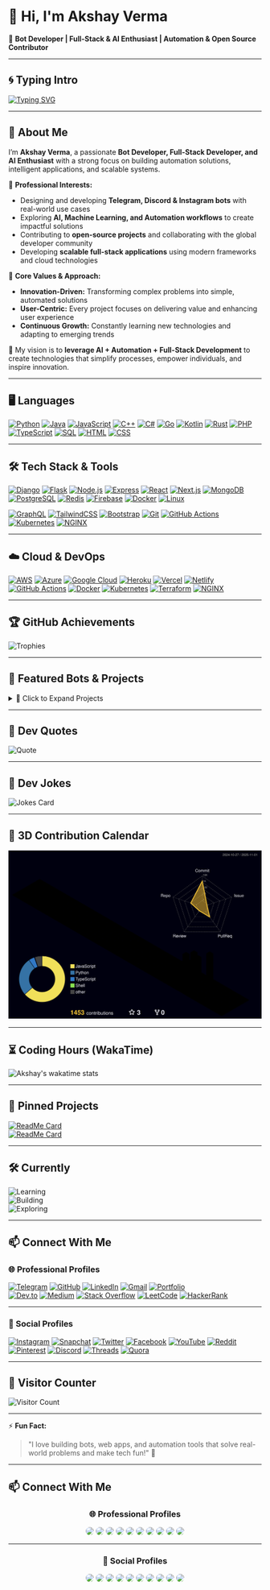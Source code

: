 # 👋 Hi, I'm Akshay Verma  

🤖 **Bot Developer | Full-Stack & AI Enthusiast | Automation & Open Source Contributor**  

---

## 🌀 Typing Intro  

[![Typing SVG](https://readme-typing-svg.herokuapp.com?font=Fira+Code&pause=1000&color=00F700&width=435&lines=Hi%2C+I'm+Akshay+Verma!;Bot+Developer+%7C+AI+Enthusiast;Automation+%26+Open+Source+Contributor)](https://git.io/typing-svg)  

---

## 🌈 About Me  

I’m **Akshay Verma**, a passionate **Bot Developer, Full-Stack Developer, and AI Enthusiast** with a strong focus on building automation solutions, intelligent applications, and scalable systems.  

💼 **Professional Interests:**  
- Designing and developing **Telegram, Discord & Instagram bots** with real-world use cases  
- Exploring **AI, Machine Learning, and Automation workflows** to create impactful solutions  
- Contributing to **open-source projects** and collaborating with the global developer community  
- Developing **scalable full-stack applications** using modern frameworks and cloud technologies  

🌟 **Core Values & Approach:**  
- **Innovation-Driven:** Transforming complex problems into simple, automated solutions  
- **User-Centric:** Every project focuses on delivering value and enhancing user experience  
- **Continuous Growth:** Constantly learning new technologies and adapting to emerging trends  

📌 My vision is to **leverage AI + Automation + Full-Stack Development** to create technologies that simplify processes, empower individuals, and inspire innovation.  

---

## 🖥️ Languages  

[![Python](https://img.shields.io/badge/-Python-3776AB?style=flat-square&logo=python&logoColor=white)](https://www.python.org/)
[![Java](https://img.shields.io/badge/-Java-007396?style=flat-square&logo=java)](https://www.oracle.com/java/)
[![JavaScript](https://img.shields.io/badge/-JavaScript-F7DF1E?style=flat-square&logo=javascript&logoColor=black)](https://developer.mozilla.org/en-US/docs/Web/JavaScript)
[![C++](https://img.shields.io/badge/-C++-00599C?style=flat-square&logo=cplusplus)](https://isocpp.org/)
[![C#](https://img.shields.io/badge/-C%23-239120?style=flat-square&logo=csharp)](https://learn.microsoft.com/en-us/dotnet/csharp/)
[![Go](https://img.shields.io/badge/-Go-00ADD8?style=flat-square&logo=go&logoColor=white)](https://go.dev/)
[![Kotlin](https://img.shields.io/badge/-Kotlin-0095D5?style=flat-square&logo=kotlin&logoColor=white)](https://kotlinlang.org/)
[![Rust](https://img.shields.io/badge/-Rust-000000?style=flat-square&logo=rust)](https://www.rust-lang.org/)
[![PHP](https://img.shields.io/badge/-PHP-777BB4?style=flat-square&logo=php&logoColor=white)](https://www.php.net/)
[![TypeScript](https://img.shields.io/badge/-TypeScript-3178C6?style=flat-square&logo=typescript&logoColor=white)](https://www.typescriptlang.org/)
[![SQL](https://img.shields.io/badge/-SQL-4479A1?style=flat-square&logo=mysql&logoColor=white)](https://www.mysql.com/)
[![HTML](https://img.shields.io/badge/-HTML5-E34F26?style=flat-square&logo=html5&logoColor=white)](https://developer.mozilla.org/en-US/docs/Web/HTML)
[![CSS](https://img.shields.io/badge/-CSS3-1572B6?style=flat-square&logo=css3)](https://developer.mozilla.org/en-US/docs/Web/CSS)

---

## 🛠️ Tech Stack & Tools  

[![Django](https://img.shields.io/badge/-Django-092E20?style=flat-square&logo=django)](https://www.djangoproject.com/)
[![Flask](https://img.shields.io/badge/-Flask-000000?style=flat-square&logo=flask)](https://flask.palletsprojects.com/)
[![Node.js](https://img.shields.io/badge/-Node.js-339933?style=flat-square&logo=node.js)](https://nodejs.org/)
[![Express](https://img.shields.io/badge/-Express-000000?style=flat-square&logo=express)](https://expressjs.com/)
[![React](https://img.shields.io/badge/-React-61DAFB?style=flat-square&logo=react&logoColor=black)](https://react.dev/)
[![Next.js](https://img.shields.io/badge/-Next.js-000000?style=flat-square&logo=next.js)](https://nextjs.org/)
[![MongoDB](https://img.shields.io/badge/-MongoDB-47A248?style=flat-square&logo=mongodb)](https://www.mongodb.com/)
[![PostgreSQL](https://img.shields.io/badge/-PostgreSQL-336791?style=flat-square&logo=postgresql)](https://www.postgresql.org/)
[![Redis](https://img.shields.io/badge/-Redis-DC382D?style=flat-square&logo=redis)](https://redis.io/)
[![Firebase](https://img.shields.io/badge/-Firebase-FFCA28?style=flat-square&logo=firebase)](https://firebase.google.com/)
[![Docker](https://img.shields.io/badge/-Docker-2496ED?style=flat-square&logo=docker)](https://www.docker.com/)
[![Linux](https://img.shields.io/badge/-Linux-FCC624?style=flat-square&logo=linux&logoColor=black)](https://www.linux.org/)

[![GraphQL](https://img.shields.io/badge/-GraphQL-E10098?style=flat-square&logo=graphql&logoColor=white)](https://graphql.org/)
[![TailwindCSS](https://img.shields.io/badge/-TailwindCSS-38B2AC?style=flat-square&logo=tailwindcss&logoColor=white)](https://tailwindcss.com/)
[![Bootstrap](https://img.shields.io/badge/-Bootstrap-7952B3?style=flat-square&logo=bootstrap&logoColor=white)](https://getbootstrap.com/)
[![Git](https://img.shields.io/badge/-Git-F05032?style=flat-square&logo=git&logoColor=white)](https://git-scm.com/)
[![GitHub Actions](https://img.shields.io/badge/-GitHub%20Actions-2088FF?style=flat-square&logo=github-actions&logoColor=white)](https://github.com/features/actions)
[![Kubernetes](https://img.shields.io/badge/-Kubernetes-326CE5?style=flat-square&logo=kubernetes&logoColor=white)](https://kubernetes.io/)
[![NGINX](https://img.shields.io/badge/-NGINX-009639?style=flat-square&logo=nginx&logoColor=white)](https://nginx.org/)

---

## ☁️ Cloud & DevOps  

[![AWS](https://img.shields.io/badge/-AWS-232F3E?style=flat-square&logo=amazonaws&logoColor=white)](https://aws.amazon.com/)
[![Azure](https://img.shields.io/badge/-Azure-0078D4?style=flat-square&logo=microsoftazure&logoColor=white)](https://azure.microsoft.com/)
[![Google Cloud](https://img.shields.io/badge/-Google%20Cloud-4285F4?style=flat-square&logo=googlecloud&logoColor=white)](https://cloud.google.com/)
[![Heroku](https://img.shields.io/badge/-Heroku-430098?style=flat-square&logo=heroku&logoColor=white)](https://www.heroku.com/)
[![Vercel](https://img.shields.io/badge/-Vercel-000000?style=flat-square&logo=vercel&logoColor=white)](https://vercel.com/)
[![Netlify](https://img.shields.io/badge/-Netlify-00C7B7?style=flat-square&logo=netlify&logoColor=white)](https://www.netlify.com/)
[![GitHub Actions](https://img.shields.io/badge/-GitHub%20Actions-2088FF?style=flat-square&logo=github-actions&logoColor=white)](https://github.com/features/actions)
[![Docker](https://img.shields.io/badge/-Docker-2496ED?style=flat-square&logo=docker&logoColor=white)](https://www.docker.com/)
[![Kubernetes](https://img.shields.io/badge/-Kubernetes-326CE5?style=flat-square&logo=kubernetes&logoColor=white)](https://kubernetes.io/)
[![Terraform](https://img.shields.io/badge/-Terraform-623CE4?style=flat-square&logo=terraform&logoColor=white)](https://www.terraform.io/)
[![NGINX](https://img.shields.io/badge/-NGINX-009639?style=flat-square&logo=nginx&logoColor=white)](https://nginx.org/)

---

## 🏆 GitHub Achievements  

![Trophies](https://github-profile-trophy.vercel.app/?username=akshayverma3685&theme=tokyonight&row=1&column=6)  

---

## 🌟 Featured Bots & Projects  

<details>
  <summary>🚀 Click to Expand Projects</summary>

  - **SocialPipe Bot** → Multi-social hub bot managing all accounts via Telegram  
  - **AI Chatbot** → Intelligent AI chatbot for Telegram & Discord  
  - **Instagram Auto Bot** → Friendly automation & DM handling bot for Instagram  

</details>

---

## 📰 Dev Quotes  

![Quote](https://quotes-github-readme.vercel.app/api?type=horizontal&theme=radical)  

---

## 🤣 Dev Jokes  

![Jokes Card](https://readme-jokes.vercel.app/api?theme=tokyonight)  

---

## 🎨 3D Contribution Calendar  

![3D Contributions](https://raw.githubusercontent.com/akshayverma3685/akshayverma3685/main/profile-3d-contrib/profile-night-rainbow.svg)  

---

## ⏳ Coding Hours (WakaTime)  

![Akshay's wakatime stats](https://github-readme-stats.vercel.app/api/wakatime?username=akshayverma3685&theme=tokyonight)  

---

## 📌 Pinned Projects  

[![ReadMe Card](https://github-readme-stats.vercel.app/api/pin/?username=akshayverma3685&repo=akshayverma3685&theme=tokyonight)](https://github.com/akshayverma3685/akshayverma3685)  
[![ReadMe Card](https://github-readme-stats.vercel.app/api/pin/?username=akshayverma3685&repo=oneclick-installer-&theme=tokyonight)](https://github.com/akshayverma3685/oneclick-installer-)  

---

## 🛠️ Currently  

![Learning](https://img.shields.io/badge/Learning-Next.js-blue?style=flat-square&logo=next.js)  
![Building](https://img.shields.io/badge/Building-Telegram_Bots-green?style=flat-square&logo=telegram)  
![Exploring](https://img.shields.io/badge/Exploring-AI_&_ML-orange?style=flat-square&logo=python)  

---

## 📫 Connect With Me  

### 🌐 Professional Profiles  
[![Telegram](https://img.shields.io/badge/Telegram-2CA5E0?style=flat&logo=telegram&logoColor=white)](https://t.me/akshayverma0212)
[![GitHub](https://img.shields.io/badge/GitHub-akshayverma3685-181717?style=flat&logo=github&logoColor=white)](https://github.com/akshayverma3685)
[![LinkedIn](https://img.shields.io/badge/LinkedIn-0077B5?style=flat&logo=linkedin&logoColor=white)](https://linkedin.com/in/)
[![Gmail](https://img.shields.io/badge/Gmail-D14836?style=flat&logo=gmail&logoColor=white)](mailto:youremail@gmail.com)
[![Portfolio](https://img.shields.io/badge/Portfolio-000000?style=flat&logo=About.me&logoColor=white)](https://yourportfolio.com)  
[![Dev.to](https://img.shields.io/badge/Dev.to-0A0A0A?style=flat&logo=dev.to&logoColor=white)](https://dev.to/username)
[![Medium](https://img.shields.io/badge/Medium-12100E?style=flat&logo=medium&logoColor=white)](https://medium.com/@username)
[![Stack Overflow](https://img.shields.io/badge/StackOverflow-F58025?style=flat&logo=stackoverflow&logoColor=white)](https://stackoverflow.com/users/)
[![LeetCode](https://img.shields.io/badge/LeetCode-FFA116?style=flat&logo=leetcode&logoColor=white)](https://leetcode.com/username/)
[![HackerRank](https://img.shields.io/badge/HackerRank-2EC866?style=flat&logo=hackerrank&logoColor=white)](https://www.hackerrank.com/username)  

---

### 🎉 Social Profiles  
[![Instagram](https://img.shields.io/badge/Instagram-E4405F?style=flat&logo=instagram&logoColor=white)](https://instagram.com/akshayverma_0212)
[![Snapchat](https://img.shields.io/badge/Snapchat-FFFC00?style=flat&logo=snapchat&logoColor=black)](https://snapchat.com/add/akshayverma0212)
[![Twitter](https://img.shields.io/badge/Twitter-1DA1F2?style=flat&logo=twitter&logoColor=white)](https://twitter.com/)
[![Facebook](https://img.shields.io/badge/Facebook-1877F2?style=flat&logo=facebook&logoColor=white)](https://facebook.com/)
[![YouTube](https://img.shields.io/badge/YouTube-FF0000?style=flat&logo=youtube&logoColor=white)](https://youtube.com/)
[![Reddit](https://img.shields.io/badge/Reddit-FF4500?style=flat&logo=reddit&logoColor=white)](https://reddit.com/user/)
[![Pinterest](https://img.shields.io/badge/Pinterest-BD081C?style=flat&logo=pinterest&logoColor=white)](https://pinterest.com/)
[![Discord](https://img.shields.io/badge/Discord-5865F2?style=flat&logo=discord&logoColor=white)](https://discord.com/users/)
[![Threads](https://img.shields.io/badge/Threads-000000?style=flat&logo=threads&logoColor=white)](https://www.threads.net/@username)
[![Quora](https://img.shields.io/badge/Quora-B92B27?style=flat&logo=quora&logoColor=white)](https://www.quora.com/profile/username)

---

## 👀 Visitor Counter  

![Visitor Count](https://komarev.com/ghpvc/?username=akshayverma3685&label=Profile%20Views&color=blue&style=flat)  

---

⚡ **Fun Fact:**  
> "I love building bots, web apps, and automation tools that solve real-world problems and make tech fun!" 🤖

---

## 📫 Connect With Me  

<div align="center">

<style>
.badge-hover img {
  border-radius: 8px;
  transition: transform 0.2s ease, box-shadow 0.2s ease;
}
.badge-hover img:hover {
  transform: scale(1.1);
  box-shadow: 0px 4px 12px rgba(0,0,0,0.3);
}
</style>

### 🌐 Professional Profiles  
<span class="badge-hover">
<a href="https://t.me/akshayverma0212"><img src="https://img.shields.io/badge/Telegram-2CA5E0?style=flat&logo=telegram&logoColor=white" /></a>
<a href="https://github.com/akshayverma3685"><img src="https://img.shields.io/badge/GitHub-181717?style=flat&logo=github&logoColor=white" /></a>
<a href="https://linkedin.com/in/"><img src="https://img.shields.io/badge/LinkedIn-0077B5?style=flat&logo=linkedin&logoColor=white" /></a>
<a href="mailto:youremail@gmail.com"><img src="https://img.shields.io/badge/Gmail-D14836?style=flat&logo=gmail&logoColor=white" /></a>
<a href="https://yourportfolio.com"><img src="https://img.shields.io/badge/Portfolio-000000?style=flat&logo=About.me&logoColor=white" /></a>
<a href="https://dev.to/username"><img src="https://img.shields.io/badge/Dev.to-0A0A0A?style=flat&logo=dev.to&logoColor=white" /></a>
<a href="https://medium.com/@username"><img src="https://img.shields.io/badge/Medium-12100E?style=flat&logo=medium&logoColor=white" /></a>
<a href="https://stackoverflow.com/users/"><img src="https://img.shields.io/badge/StackOverflow-F58025?style=flat&logo=stackoverflow&logoColor=white" /></a>
<a href="https://leetcode.com/username/"><img src="https://img.shields.io/badge/LeetCode-FFA116?style=flat&logo=leetcode&logoColor=white" /></a>
<a href="https://www.hackerrank.com/username"><img src="https://img.shields.io/badge/HackerRank-2EC866?style=flat&logo=hackerrank&logoColor=white" /></a>
</span>

---

### 🎉 Social Profiles  
<span class="badge-hover">
<a href="https://instagram.com/akshayverma_0212"><img src="https://img.shields.io/badge/Instagram-E4405F?style=flat&logo=instagram&logoColor=white" /></a>
<a href="https://snapchat.com/add/akshayverma0212"><img src="https://img.shields.io/badge/Snapchat-FFFC00?style=flat&logo=snapchat&logoColor=black" /></a>
<a href="https://twitter.com/"><img src="https://img.shields.io/badge/Twitter-1DA1F2?style=flat&logo=twitter&logoColor=white" /></a>
<a href="https://facebook.com/"><img src="https://img.shields.io/badge/Facebook-1877F2?style=flat&logo=facebook&logoColor=white" /></a>
<a href="https://youtube.com/"><img src="https://img.shields.io/badge/YouTube-FF0000?style=flat&logo=youtube&logoColor=white" /></a>
<a href="https://reddit.com/user/"><img src="https://img.shields.io/badge/Reddit-FF4500?style=flat&logo=reddit&logoColor=white" /></a>
<a href="https://pinterest.com/"><img src="https://img.shields.io/badge/Pinterest-BD081C?style=flat&logo=pinterest&logoColor=white" /></a>
<a href="https://discord.com/users/"><img src="https://img.shields.io/badge/Discord-5865F2?style=flat&logo=discord&logoColor=white" /></a>
<a href="https://www.threads.net/@username"><img src="https://img.shields.io/badge/Threads-000000?style=flat&logo=threads&logoColor=white" /></a>
<a href="https://www.quora.com/profile/username"><img src="https://img.shields.io/badge/Quora-B92B27?style=flat&logo=quora&logoColor=white" /></a>
</span>

</div>
